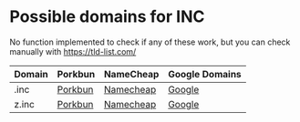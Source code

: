 # Possible domains for INC

No function implemented to check if any of these work, but you can check manually with https://tld-list.com/

| Domain | Porkbun | NameCheap | Google Domains |
|---|---|---|---|
| .inc | [Porkbun](https://porkbun.com/checkout/search?prb=e814663da1&tlds=&idnLanguage=&search=search&q=.inc) | [Namecheap](https://www.namecheap.com/domains/registration/results/?domain=.inc) | [Google](https://domains.google.com/registrar/search?searchTerm=.inc) |
| z.inc | [Porkbun](https://porkbun.com/checkout/search?prb=e814663da1&tlds=&idnLanguage=&search=search&q=z.inc) | [Namecheap](https://www.namecheap.com/domains/registration/results/?domain=z.inc) | [Google](https://domains.google.com/registrar/search?searchTerm=z.inc) |
